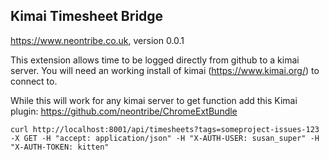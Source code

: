 ## Kimai Timesheet Bridge

https://www.neontribe.co.uk, version 0.0.1

This extension allows time to be logged directly from github to a kimai server.  You will need an working install of kimai (https://www.kimai.org/) to connect to.

While this will work for any kimai server to get function add this Kimai plugin: https://github.com/neontribe/ChromeExtBundle

    curl http://localhost:8001/api/timesheets?tags=someproject-issues-123 -X GET -H "accept: application/json" -H "X-AUTH-USER: susan_super" -H "X-AUTH-TOKEN: kitten"

